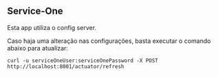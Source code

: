 ## Service-One

Esta app utiliza o config server.

Caso haja uma alteração nas configurações, basta executar o comando abaixo para atualizar:

```
curl -u serviceOneUser:serviceOnePassword -X POST http://localhost:8001/actuator/refresh
```